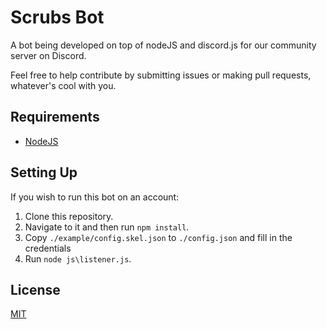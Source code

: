 # Scrubs Bot
A bot being developed on top of nodeJS and discord.js for our community server on Discord.

Feel free to help contribute by submitting issues or making pull requests, whatever's cool with you.

## Requirements
* [NodeJS](https://nodejs.org/)

## Setting Up
If you wish to run this bot on an account:

1. Clone this repository.
2. Navigate to it and then run `npm install`.
3. Copy `./example/config.skel.json` to `./config.json` and fill in the credentials
4. Run `node js\listener.js`.

## License
[MIT](LICENSE)
